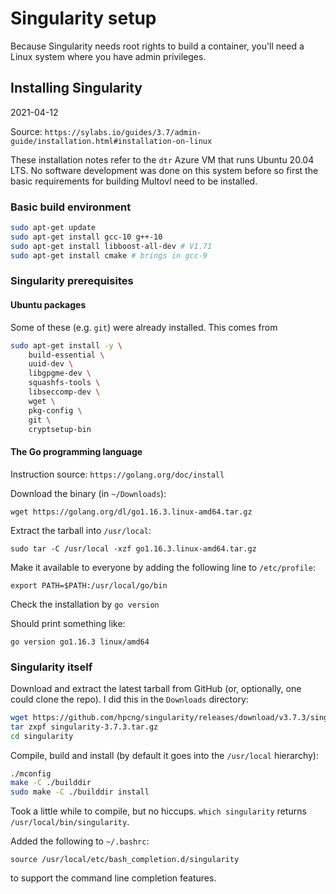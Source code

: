 # Singularity setup

Because Singularity needs root rights to build a container,
you'll need a Linux system where you have admin privileges.

## Installing Singularity

2021-04-12

Source: `https://sylabs.io/guides/3.7/admin-guide/installation.html#installation-on-linux`

These installation notes refer to the `dtr` Azure VM
that runs Ubuntu 20.04 LTS. No software development
was done on this system before so first the basic
requirements for building Multovl need to be installed.

### Basic build environment

```bash
sudo apt-get update
sudo apt-get install gcc-10 g++-10
sudo apt-get install libboost-all-dev # V1.71
sudo apt-get install cmake # brings in gcc-9
```

### Singularity prerequisites

#### Ubuntu packages

Some of these (e.g. `git`) were already installed. This comes from 
```bash
sudo apt-get install -y \
    build-essential \
    uuid-dev \
    libgpgme-dev \
    squashfs-tools \
    libseccomp-dev \
    wget \
    pkg-config \
    git \
    cryptsetup-bin
```

#### The Go programming language

Instruction source: `https://golang.org/doc/install`

Download the binary (in `~/Downloads`):

`wget https://golang.org/dl/go1.16.3.linux-amd64.tar.gz`

Extract the tarball into `/usr/local`:

`sudo tar -C /usr/local -xzf go1.16.3.linux-amd64.tar.gz`

Make it available to everyone by adding the following line to `/etc/profile`:

```
export PATH=$PATH:/usr/local/go/bin
```

Check the installation by `go version`

Should print something like:

```
go version go1.16.3 linux/amd64
```

### Singularity itself

Download and extract the latest tarball from GitHub (or, optionally, one could clone the repo).
I did this in the `Downloads` directory:

```bash
wget https://github.com/hpcng/singularity/releases/download/v3.7.3/singularity-3.7.3.tar.gz
tar zxpf singularity-3.7.3.tar.gz
cd singularity
```

Compile, build and install (by default it goes into the `/usr/local` hierarchy):

```bash
./mconfig
make -C ./builddir
sudo make -C ./builddir install
```

Took a little while to compile, but no hiccups. `which singularity` returns `/usr/local/bin/singularity`.

Added the following to `~/.bashrc`:

```
source /usr/local/etc/bash_completion.d/singularity
```

to support the command line completion features.


